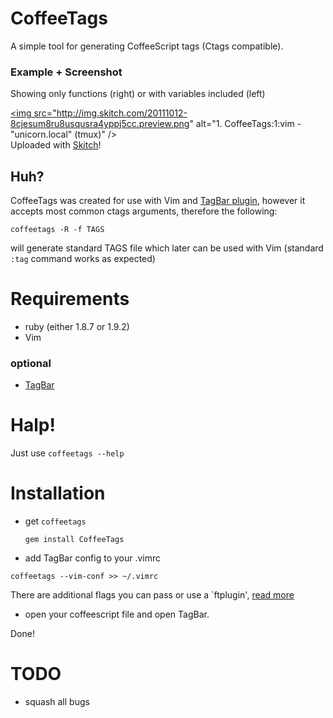 # CoffeeTags

A  simple tool for generating CoffeeScript tags (Ctags compatible).


### Example + Screenshot
Showing only functions (right) or with variables included (left)

<a href="http://skitch.com/plugawy/gyfnb/1-coffeetags-1-vim-unicorn.local-tmux"><img src="http://img.skitch.com/20111012-8cjesum8ru8usqusra4yppj5cc.preview.png" alt="1. CoffeeTags:1:vim - "unicorn.local" (tmux)" /></a><br /><span>Uploaded with <a href="http://skitch.com">Skitch</a>!</span>

## Huh?

CoffeeTags was created for use with Vim and [TagBar plugin](https://github.com/majutsushi/tagbar), however it
accepts most common ctags arguments, therefore the following:

`coffeetags -R -f TAGS`


will generate standard TAGS file which later can be used with Vim (standard `:tag` command works as expected)

# Requirements

* ruby (either 1.8.7 or 1.9.2)
* Vim

### optional

* [TagBar](https://github.com/majutsushi/tagbar)

# Halp!

Just use `coffeetags --help`

# Installation

* get `coffeetags`

    `gem install CoffeeTags`


* add TagBar config to your .vimrc

`coffeetags --vim-conf >> ~/.vimrc`

There are additional flags you can pass or use a `ftplugin', [read more](https://github.com/lukaszkorecki/CoffeeTags/blob/master/tagbar-info.markdown)

* open your coffeescript file and open TagBar.

Done!

# TODO

- squash all bugs
